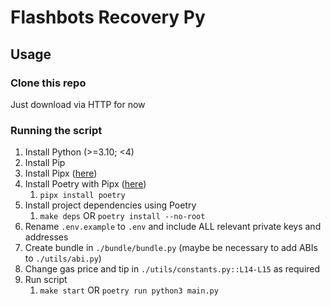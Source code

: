 # Flashbots Recovery Py



## Usage

### Clone this repo


Just download via HTTP for now

### Running the script

1. Install Python (>=3.10; <4)
2. Install Pip
3. Install Pipx ([here](https://github.com/pypa/pipx?tab=readme-ov-file#install-pipx))
4. Install Poetry with Pipx ([here](https://python-poetry.org/docs/#installing-with-pipx))
   1. `pipx install poetry`
5. Install project dependencies using Poetry
   1. `make deps` OR `poetry install --no-root`
6. Rename `.env.example` to `.env` and include ALL relevant private keys and addresses
7. Create bundle in `./bundle/bundle.py` (maybe be necessary to add ABIs to `./utils/abi.py`)
8. Change gas price and tip in `./utils/constants.py::L14-L15` as required
9. Run script
   1. `make start` OR `poetry run python3 main.py`